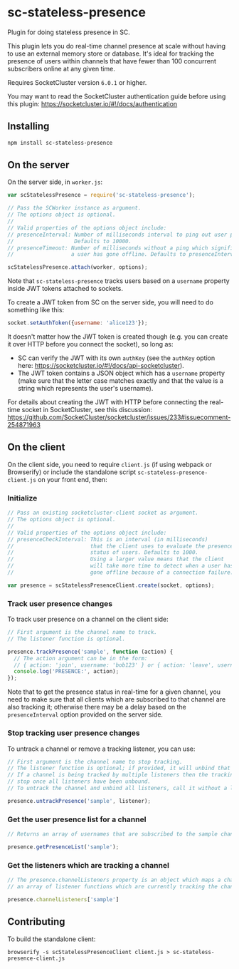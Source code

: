 # sc-stateless-presence
Plugin for doing stateless presence in SC.

This plugin lets you do real-time channel presence at scale without having to use an external memory store or database.
It's ideal for tracking the presence of users within channels that have fewer than 100 concurrent subscribers
online at any given time.

Requires SocketCluster version `6.0.1` or higher.

You may want to read the SocketCluster authentication guide before using this plugin: https://socketcluster.io/#!/docs/authentication


## Installing

```bash
npm install sc-stateless-presence
```


## On the server

On the server side, in `worker.js`:

```js
var scStatelessPresence = require('sc-stateless-presence');

// Pass the SCWorker instance as argument.
// The options object is optional.
//
// Valid properties of the options object include:
// presenceInterval: Number of milliseconds interval to ping out user presence.
//                   Defaults to 10000.
// presenceTimeout: Number of milliseconds without a ping which signifies that
//                  a user has gone offline. Defaults to presenceInterval * 1.3.

scStatelessPresence.attach(worker, options);
```

Note that `sc-stateless-presence` tracks users based on a `username` property inside JWT tokens attached to sockets.

To create a JWT token from SC on the server side, you will need to do something like this:

```js
socket.setAuthToken({username: 'alice123'});
```

It doesn't matter how the JWT token is created though (e.g. you can create it over HTTP before you connect the socket), so long as:

- SC can verify the JWT with its own `authKey` (see the `authKey` option here: https://socketcluster.io/#!/docs/api-socketcluster).
- The JWT token contains a JSON object which has a `username` property (make sure that the letter case matches exactly and that the value is a string which represents the user's username).

For details about creating the JWT with HTTP before connecting the real-time socket in SocketCluster, see this discussion: https://github.com/SocketCluster/socketcluster/issues/233#issuecomment-254871963


## On the client

On the client side, you need to require `client.js` (if using webpack or Browserify) or include the standalone script `sc-stateless-presence-client.js` on your front end, then:

### Initialize

```js
// Pass an existing socketcluster-client socket as argument.
// The options object is optional.
//
// Valid properties of the options object include:
// presenceCheckInterval: This is an interval (in milliseconds)
//                        that the client uses to evaluate the presence
//                        status of users. Defaults to 1000.
//                        Using a larger value means that the client
//                        will take more time to detect when a user has
//                        gone offline because of a connection failure.

var presence = scStatelessPresenceClient.create(socket, options);
```

### Track user presence changes

To track user presence on a channel on the client side:

```js
// First argument is the channel name to track.
// The listener function is optional.

presence.trackPresence('sample', function (action) {
  // The action argument can be in the form:
  // { action: 'join', username: 'bob123' } or { action: 'leave', username: 'alice456' }
  console.log('PRESENCE:', action);
});
```

Note that to get the presence status in real-time for a given channel, you need to make sure
that all clients which are subscribed to that channel are also tracking it; otherwise there may
be a delay based on the `presenceInterval` option provided on the server side.

### Stop tracking user presence changes

To untrack a channel or remove a tracking listener, you can use:

```js
// First argument is the channel name to stop tracking.
// The listener function is optional; if provided, it will unbind that listener.
// If a channel is being tracked by multiple listeners then the tracking will only
// stop once all listeners have been unbound.
// To untrack the channel and unbind all listeners, call it without a listener argument.

presence.untrackPresence('sample', listener);
```

### Get the user presence list for a channel

```js
// Returns an array of usernames that are subscribed to the sample channel.

presence.getPresenceList('sample');
```

### Get the listeners which are tracking a channel

```js
// The presence.channelListeners property is an object which maps a channel name to
// an array of listener functions which are currently tracking the channel.

presence.channelListeners['sample']
```


## Contributing

To build the standalone client:

```
browserify -s scStatelessPresenceClient client.js > sc-stateless-presence-client.js
```
